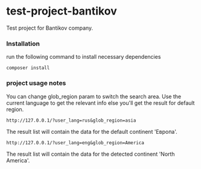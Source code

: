 # test-project-bantikov
Test project for Bantikov company.

### Installation

run the following command to install necessary dependencies

```
composer install
```

### project usage notes
You can change glob_region param to switch the search area.
Use the current language to get the relevant info else you'll get the result for default region.

```
http://127.0.0.1/?user_lang=rus&glob_region=asia
```
The result list will contain the data for the default continent 'Европа'.

```
http://127.0.0.1/?user_lang=eng&glob_region=America
```
The result list will contain the data for the detected continent 'North America'.